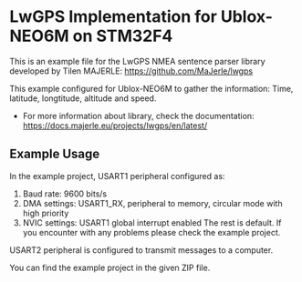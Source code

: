 # LwGPS Implementation for Ublox-NEO6M on STM32F4
This is an example file for the LwGPS NMEA sentence parser library developed by Tilen MAJERLE: https://github.com/MaJerle/lwgps

This example configured for Ublox-NEO6M to gather the information: Time, latitude, longtitude, altitude and speed.

* For more information about library, check the documentation: https://docs.majerle.eu/projects/lwgps/en/latest/

## Example Usage
In the example project, USART1 peripheral configured as:
1. Baud rate: 9600 bits/s
2. DMA settings: USART1_RX, peripheral to memory, circular mode with high priority
3. NVIC settings: USART1 global interrupt enabled
The rest is default. If you encounter with any problems please check the example project.

USART2 peripheral is configured to transmit messages to a computer.

You can find the example project in the given ZIP file.